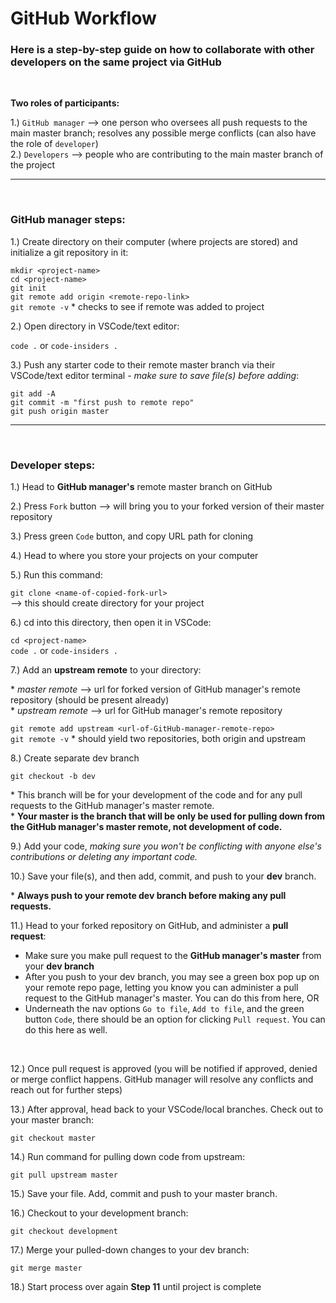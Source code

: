 # GitHub Workflow

### Here is a step-by-step guide on how to collaborate with other developers on the same project via GitHub

<br>

**Two roles of participants:**

1.) `GitHub manager` --> one person who oversees all push requests to the main master branch; resolves any possible merge conflicts (can also have the role of `developer`)  
2.) `Developers` --> people who are contributing to the main master branch of the project

---

<br>

### **GitHub manager** steps:

1.) Create directory on their computer (where projects are stored) and initialize a git repository in it:

`mkdir <project-name>`  
`cd <project-name>`  
`git init`  
`git remote add origin <remote-repo-link>`  
`git remote -v` \* checks to see if remote was added to project

2.) Open directory in VSCode/text editor:

`code .` or `code-insiders .`

3.) Push any starter code to their remote master branch via their VSCode/text editor terminal - _make sure to save file(s) before adding_:

`git add -A`  
`git commit -m "first push to remote repo"`  
`git push origin master`

---

<br>

### **Developer** steps:

1.) Head to **GitHub manager's** remote master branch on GitHub

2.) Press `Fork` button --> will bring you to your forked version of their master repository

3.) Press green `Code` button, and copy URL path for cloning

4.) Head to where you store your projects on your computer

5.) Run this command:

`git clone <name-of-copied-fork-url>`  
--> this should create directory for your project

6.) cd into this directory, then open it in VSCode:

`cd <project-name>`  
`code .` or `code-insiders .`

7.) Add an **upstream remote** to your directory:

\* _master remote_ --> url for forked version of GitHub manager's remote repository (should be present already)  
\* _upstream remote_ --> url for GitHub manager's remote repository

`git remote add upstream <url-of-GitHub-manager-remote-repo>`  
`git remote -v` \* should yield two repositories, both origin and upstream

8.) Create separate dev branch

`git checkout -b dev`

\* This branch will be for your development of the code and for any pull requests to the GitHub manager's master remote.  
\* **Your master is the branch that will be only be used for pulling down from the GitHub manager's master remote, not development of code.**

9.) Add your code, _making sure you won't be conflicting with anyone else's contributions or deleting any important code._

10.) Save your file(s), and then add, commit, and push to your **dev** branch.

\* **Always push to your remote dev branch before making any pull requests.**

11.) Head to your forked repository on GitHub, and administer a **pull request**:

- Make sure you make pull request to the **GitHub manager's master** from your **dev branch**
- After you push to your dev branch, you may see a green box pop up on your remote repo page, letting you know you can administer a pull request to the GitHub manager's master. You can do this from here, OR
- Underneath the nav options `Go to file`, `Add to file`, and the green button `Code`, there should be an option for clicking `Pull request`. You can do this here as well.

<br>

12.) Once pull request is approved (you will be notified if approved, denied or merge conflict happens. GitHub manager will resolve any conflicts and reach out for further steps)

13.) After approval, head back to your VSCode/local branches. Check out to your master branch:

`git checkout master`

14.) Run command for pulling down code from upstream:

`git pull upstream master`

15.) Save your file. Add, commit and push to your master branch.

16.) Checkout to your development branch:

`git checkout development`

17.) Merge your pulled-down changes to your dev branch:

`git merge master`

18.) Start process over again **Step 11** until project is complete
